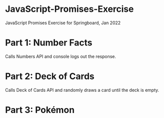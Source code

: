 # JavaScript-Promises-Exercise
JavaScript Promises Exercise for Springboard, Jan 2022

# Part 1: Number Facts
Calls Numbers API and console logs out the response.

# Part 2: Deck of Cards
Calls Deck of Cards API and randomly draws a card until the deck is empty.

# Part 3: Pokémon
